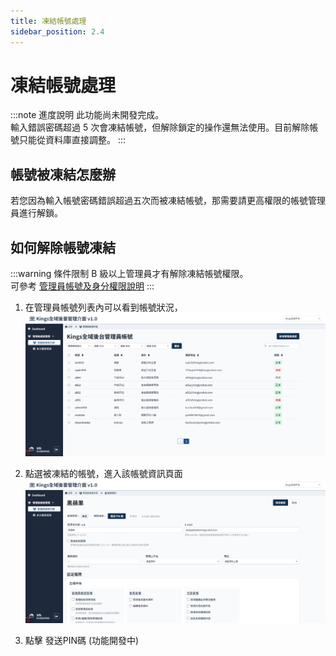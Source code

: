 ```yaml
---
title: 凍結帳號處理
sidebar_position: 2.4
---
```


# 凍結帳號處理

:::note 進度說明
此功能尚未開發完成。<br/>
輸入錯誤密碼超過 5 次會凍結帳號，但解除鎖定的操作還無法使用。目前解除帳號只能從資料庫直接調整。
:::

## 帳號被凍結怎麼辦

若您因為輸入帳號密碼錯誤超過五次而被凍結帳號，那需要請更高權限的帳號管理員進行解鎖。

## 如何解除帳號凍結

:::warning 條件限制
B 級以上管理員才有解除凍結帳號權限。<br/>
可參考 [管理員帳號及身分權限說明](../admin/administer-rules.md)
:::

1. 在管理員帳號列表內可以看到帳號狀況，
   ![管理員帳號列表](img/administer-list-freeze-admin.png)

2. 點選被凍結的帳號，進入該帳號資訊頁面
   ![解除凍結帳號](img/snet-pin-to-release-freeze-account.png)

3. 點擊 發送PIN碼
   (功能開發中)
